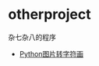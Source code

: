 # otherproject
杂七杂八的程序


* [Python图片转字符画](https://github.com/wfatestaynight/otherproject/blob/master/python/imagetocode.py "需要用到Python库")
